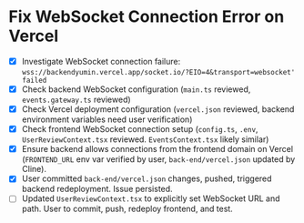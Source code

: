 # Fix WebSocket Connection Error on Vercel

- [x] Investigate WebSocket connection failure: `wss://backendyumin.vercel.app/socket.io/?EIO=4&transport=websocket' failed`
- [x] Check backend WebSocket configuration (`main.ts` reviewed, `events.gateway.ts` reviewed)
- [x] Check Vercel deployment configuration (`vercel.json` reviewed, backend environment variables need user verification)
- [x] Check frontend WebSocket connection setup (`config.ts`, `.env`, `UserReviewContext.tsx` reviewed. `EventsContext.tsx` likely similar)
- [x] Ensure backend allows connections from the frontend domain on Vercel (`FRONTEND_URL` env var verified by user, `back-end/vercel.json` updated by Cline).
- [x] User committed `back-end/vercel.json` changes, pushed, triggered backend redeployment. Issue persisted.
- [ ] Updated `UserReviewContext.tsx` to explicitly set WebSocket URL and path. User to commit, push, redeploy frontend, and test.
